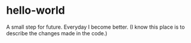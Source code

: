 # hello-world
A small step for future.
Everyday I become better.
(I know this place is to describe the changes made in the code.)
